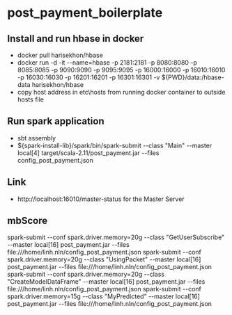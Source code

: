 # post_payment_boilerplate

## Install and run hbase in docker

- docker pull harisekhon/hbase
- docker run -d -it --name=hbase -p 2181:2181 -p 8080:8080 -p 8085:8085 -p 9090:9090 -p 9095:9095 -p 16000:16000 -p 16010:16010 -p 16030:16030 -p 16201:16201 -p 16301:16301 -v \${PWD}/data:/hbase-data harisekhon/hbase
- copy host address in etc\hosts from running docker container to outside hosts file

## Run spark application

- sbt assembly
- \${spark-install-lib}/spark/bin/spark-submit --class "Main" --master local[4] target/scala-2.11/post_payment.jar --files config_post_payment.json

## Link

- http://localhost:16010/master-status for the Master Server

## mbScore

spark-submit --conf spark.driver.memory=20g --class "GetUserSubscribe" --master local[16] post_payment.jar --files file:///home/linh.nln/config_post_payment.json
spark-submit --conf spark.driver.memory=20g --class "UsingPacket" --master local[16] post_payment.jar --files file:///home/linh.nln/config_post_payment.json
spark-submit --conf spark.driver.memory=20g --class "CreateModelDataFrame" --master local[16] post_payment.jar --files file:///home/linh.nln/config_post_payment.json
spark-submit --conf spark.driver.memory=15g --class "MyPredicted" --master local[16] post_payment.jar --files file:///home/linh.nln/config_post_payment.json
